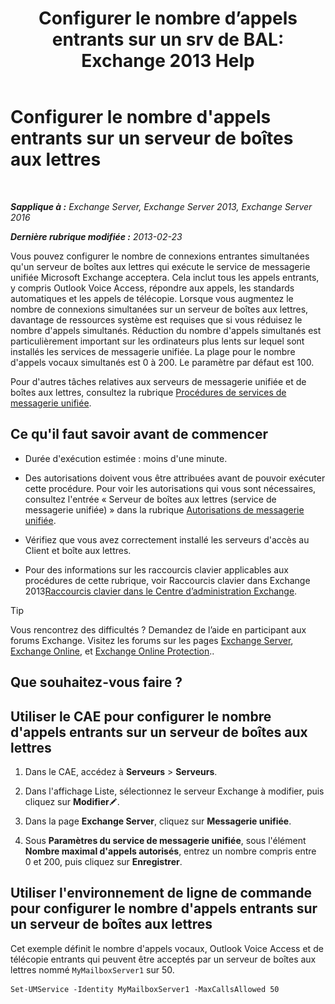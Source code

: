 ﻿---
title: 'Configurer le nombre d’appels entrants sur un srv de BAL: Exchange 2013 Help'
TOCTitle: Configurer le nombre d'appels entrants sur un serveur de boîtes aux lettres
ms:assetid: 419e1de9-2bf8-48a8-824d-2a536b0a6d90
ms:mtpsurl: https://technet.microsoft.com/fr-fr/library/Aa997637(v=EXCHG.150)
ms:contentKeyID: 50555376
ms.date: 05/23/2018
mtps_version: v=EXCHG.150
ms.translationtype: MT
---

# Configurer le nombre d'appels entrants sur un serveur de boîtes aux lettres

 

_**Sapplique à :** Exchange Server, Exchange Server 2013, Exchange Server 2016_

_**Dernière rubrique modifiée :** 2013-02-23_

Vous pouvez configurer le nombre de connexions entrantes simultanées qu'un serveur de boîtes aux lettres qui exécute le service de messagerie unifiée Microsoft Exchange acceptera. Cela inclut tous les appels entrants, y compris Outlook Voice Access, répondre aux appels, les standards automatiques et les appels de télécopie. Lorsque vous augmentez le nombre de connexions simultanées sur un serveur de boîtes aux lettres, davantage de ressources système est requises que si vous réduisez le nombre d'appels simultanés. Réduction du nombre d'appels simultanés est particulièrement important sur les ordinateurs plus lents sur lequel sont installés les services de messagerie unifiée. La plage pour le nombre d'appels vocaux simultanés est 0 à 200. Le paramètre par défaut est 100.

Pour d'autres tâches relatives aux serveurs de messagerie unifiée et de boîtes aux lettres, consultez la rubrique [Procédures de services de messagerie unifiée](um-services-procedures-exchange-2013-help.md).

## Ce qu'il faut savoir avant de commencer

  - Durée d'exécution estimée : moins d'une minute.

  - Des autorisations doivent vous être attribuées avant de pouvoir exécuter cette procédure. Pour voir les autorisations qui vous sont nécessaires, consultez l'entrée « Serveur de boîtes aux lettres (service de messagerie unifiée) » dans la rubrique [Autorisations de messagerie unifiée](unified-messaging-permissions-exchange-2013-help.md).

  - Vérifiez que vous avez correctement installé les serveurs d'accès au Client et boîte aux lettres.

  - Pour des informations sur les raccourcis clavier applicables aux procédures de cette rubrique, voir Raccourcis clavier dans Exchange 2013[Raccourcis clavier dans le Centre d’administration Exchange](keyboard-shortcuts-in-the-exchange-admin-center-exchange-online-protection-help.md).

> [!TIP]
> Vous rencontrez des difficultés ? Demandez de l’aide en participant aux forums Exchange. Visitez les forums sur les pages <a href="https://go.microsoft.com/fwlink/p/?linkid=60612">Exchange Server</a>, <a href="https://go.microsoft.com/fwlink/p/?linkid=267542">Exchange Online</a>, et <a href="https://go.microsoft.com/fwlink/p/?linkid=285351">Exchange Online Protection</a>..


## Que souhaitez-vous faire ?

## Utiliser le CAE pour configurer le nombre d'appels entrants sur un serveur de boîtes aux lettres

1.  Dans le CAE, accédez à **Serveurs** \> **Serveurs**.

2.  Dans l'affichage Liste, sélectionnez le serveur Exchange à modifier, puis cliquez sur **Modifier**![Icône Modifier](images/Bb124582.6f53ccb2-1f13-4c02-bea0-30690e6ea71d(EXCHG.150).gif "Icône Modifier").

3.  Dans la page **Exchange Server**, cliquez sur **Messagerie unifiée**.

4.  Sous **Paramètres du service de messagerie unifiée**, sous l'élément **Nombre maximal d'appels autorisés**, entrez un nombre compris entre 0 et 200, puis cliquez sur **Enregistrer**.

## Utiliser l'environnement de ligne de commande pour configurer le nombre d'appels entrants sur un serveur de boîtes aux lettres

Cet exemple définit le nombre d'appels vocaux, Outlook Voice Access et de télécopie entrants qui peuvent être acceptés par un serveur de boîtes aux lettres nommé `MyMailboxServer1` sur 50.

    Set-UMService -Identity MyMailboxServer1 -MaxCallsAllowed 50

